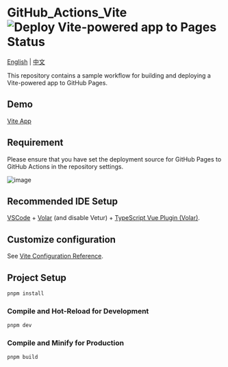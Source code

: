 # GitHub_Actions_Vite ![Deploy Vite-powered app to Pages Status](https://github.com/hydrotho/GitHub_Actions_Vite/actions/workflows/vite.yml/badge.svg)

[English](README.md) | [中文](README_zh.md)

This repository contains a sample workflow for building and deploying a Vite-powered app to GitHub Pages.

## Demo

[Vite App](https://hydrotho.github.io/GitHub_Actions_Vite/)

## Requirement

Please ensure that you have set the deployment source for GitHub Pages to GitHub Actions in the repository settings.

![image](https://user-images.githubusercontent.com/42911474/210606690-07f00fad-8f8c-4754-8c25-1658c948bfb5.png)

## Recommended IDE Setup

[VSCode](https://code.visualstudio.com/) + [Volar](https://marketplace.visualstudio.com/items?itemName=Vue.volar) (and disable Vetur) + [TypeScript Vue Plugin (Volar)](https://marketplace.visualstudio.com/items?itemName=Vue.vscode-typescript-vue-plugin).

## Customize configuration

See [Vite Configuration Reference](https://vitejs.dev/config/).

## Project Setup

```sh
pnpm install
```

### Compile and Hot-Reload for Development

```sh
pnpm dev
```

### Compile and Minify for Production

```sh
pnpm build
```
